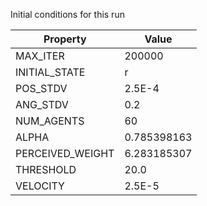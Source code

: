 Initial conditions for this run

| Property     | Value     |
|--------------|-----------|
|MAX_ITER|200000|
|INITIAL_STATE|r|
|POS_STDV|2.5E-4|
|ANG_STDV|0.2|
|NUM_AGENTS|60|
|ALPHA| 0.785398163|
|PERCEIVED_WEIGHT|6.283185307|
|THRESHOLD|20.0|
|VELOCITY|2.5E-5|